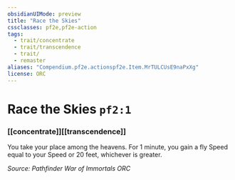 ```yaml
---
obsidianUIMode: preview
title: "Race the Skies"
cssclasses: pf2e,pf2e-action
tags:
  - trait/concentrate
  - trait/transcendence
  - trait/
  - remaster
aliases: "Compendium.pf2e.actionspf2e.Item.MrTULCUsE9naPxXg"
license: ORC
---
```

# Race the Skies `pf2:1`

### [[concentrate]][[transcendence]]






You take your place among the heavens. For 1 minute, you gain a fly Speed equal to your Speed or 20 feet, whichever is greater.

*Source: Pathfinder War of Immortals*
*ORC*